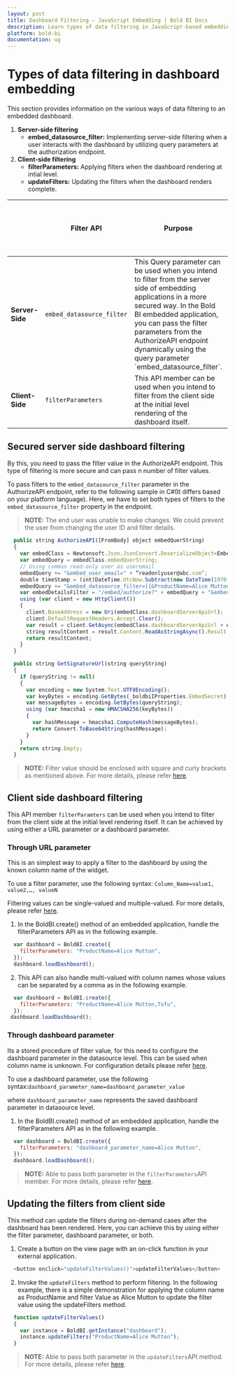 ```yaml
---
layout: post
title: Dashboard Filtering – JavaScript Embedding | Bold BI Docs
description: Learn types of data filtering in JavaScript-based embedding of Bold BI dashboard in any of your business or Web applications.
platform: bold-bi
documentation: ug
---
```


# Types of data filtering in dashboard embedding

This section provides information on the various ways of data filtering to an embedded dashboard.

   1. <b>Server-side filtering</b>
        - <b>embed_datasource_filter:</b> Implementing server-side filtering when a user interacts with the dashboard by utilizing query parameters at the authorization endpoint.
   2. <b>Client-side filtering</b>
        - <b>filterParameters:</b> Applying filters when the dashboard rendering at intial level.
        - <b>updateFilters:</b> Updating the filters when the dashboard renders complete.

<table>
<thead>
<tr>
<th style="width: 22%;"></th>
<th style="width: 18%;">Filter API</th>
<th style="width: 45%;">Purpose</th>
<th style="width: 25%;">End user aware of filter values</th>
</tr>
</thead>
<tr>
<td><b>Server-Side</b></td>
<td><code>embed_datasource_filter</code></td>
<td>This Query parameter can be used when you intend to filter from the server side of embedding applications in a more secured way. In the Bold BI embedded application, you can pass the filter parameters from the AuthorizeAPI endpoint dynamically using the query parameter `embed_datasource_filter`.</td>
<td>No</td>
</tr>
<tr>
<td><b>Client-Side</b></td>
<td><code>filterParameters</code></td>
<td>This API member can be used when you intend to filter from the client side at the initial level rendering of the dashboard itself.</td>
<td>Yes</td>
</tr>
<tr>
</tr>
</table>

## Secured server side dashboard filtering

By this, you need to pass the filter value in the AuthorizeAPI endpoint. This type of filtering is more secure and can pass n number of filter values.

To pass filters to the `embed_datasource_filter` parameter in the AuthorizeAPI endpoint, refer to the following sample in C#(It differs based on your platform language). Here, we have to set both types of filters to the `embed_datasource_filter` property in the endpoint.

> **NOTE:** The end user was unable to make changes. We could prevent the user from changing the user ID and filter details.

  ```js
    public string AuthorizeAPI([FromBody] object embedQuerString)
    {
      var embedClass = Newtonsoft.Json.JsonConvert.DeserializeObject<EmbedClass>(embedQuerString.ToString());
      var embedQuery = embedClass.embedQuerString;
      // Using common read-only user as useremail
      embedQuery += "&embed_user_email=" + “readonlyuser@abc.com”;
      double timeStamp = (int)DateTime.UtcNow.Subtract(new DateTime(1970, 1, 1)).TotalSeconds;
      embedQuery += "&embed_datasource_filter=[{&ProductName=Alice Mutton}]";
      var embedDetailsFilter = "/embed/authorize?" + embedQuery + "&embed_signature=" + GetSignatureUrl(embedQuery);
      using (var client = new HttpClient())
      {
        client.BaseAddress = new Uri(embedClass.dashboardServerApiUrl);
        client.DefaultRequestHeaders.Accept.Clear();
        var result = client.GetAsync(embedClass.dashboardServerApiUrl + embedDetailsUrl).Result;
        string resultContent = result.Content.ReadAsStringAsync().Result;
        return resultContent;
      }
    }

    public string GetSignatureUrl(string queryString)
    {
      if (queryString != null)
      {
        var encoding = new System.Text.UTF8Encoding();
        var keyBytes = encoding.GetBytes(_boldbiIProperties.EmbedSecret);
        var messageBytes = encoding.GetBytes(queryString);
        using (var hmacsha1 = new HMACSHA256(keyBytes))
        {
          var hashMessage = hmacsha1.ComputeHash(messageBytes);
          return Convert.ToBase64String(hashMessage);
        }
      }
      return string.Empty;
    }
  ```

> **NOTE:** Filter value should be enclosed with square and curly brackets as mentioned above. For more details, please refer [here](/getting-started/embedding-in-your-application/#how-to-pass-the-dashboard-parameter-and-url-filter-parameter-in-the-authorization-endpoint-dynamically).

## Client side dashboard filtering

This API member `filterParamters` can be used when you intend to filter from the client side at the initial level rendering itself. It can be achieved by using either a URL parameter or a dashboard parameter.

  ### Through URL parameter 

  This is an simplest way to apply a filter to the dashboard by using the known column name of the widget.

  To use a filter parameter, use the following syntax: `Column_Name=value1, value2,…, valueN`
   
  Filtering values can be single-valued and multiple-valued. For more details, please refer [here](/working-with-dashboards/preview-dashboard/urlparameters/).

  1. In the BoldBI.create() method of an embedded application, handle the filterParameters API as in the following example.
 
  ```js
    var dashboard = BoldBI.create({                            
      filterParameters: "ProductName=Alice Mutton",
    });                          
    dashboard.loadDashboard();
  ```

  2. This API can also handle multi-valued with column names whose values can be separated by a comma as in the following example.
  
  ```js
    var dashboard = BoldBI.create({                            
      filterParameters: "ProductName=Alice Mutton,Tofu",                          
    });                          
   dashboard.loadDashboard();
  ```

  ### Through dashboard parameter 

  Its a stored procedure of filter value, for this need to configure the dashboard parameter in the datasource level. This can be used when column name is unknown. For configuration details please refer [here](/working-with-data-sources/dashboard-parameter/configuring-dashboard-parameters/).

  To use a dashboard parameter, use the following syntax:`dashboard_parameter_name=dashboard_parameter_value`
   
  where `dashboard_parameter_name` represents the saved dashboard parameter in datasource level.

  1. In the BoldBI.create() method of an embedded application, handle the filterParameters API as in the following example.

  ```js
    var dashboard = BoldBI.create({                            
      filterParameters: "dashboard_parameter_name=Alice Mutton",                     
    });                          
    dashboard.loadDashboard();
  ```

  > **NOTE:** Able to pass both parameter in the `filterParameters`API member. For more details, please refer [here](/embedding-options/embedding-sdk/embedding-api-reference/members/#filterparameters).

## Updating the filters from client side

This method can update the filters during on-demand cases after the dashboard has been rendered. Here, you can achieve this by using either the filter parameter, dashboard parameter, or both.

  1. Create a button on the view page with an on-click function in your external application.

  ```js
    <button onclick="updateFilterValues()">updateFilterValues</button>
  ```

  2. Invoke the `updateFilters` method to perform filtering. In the following example, there is a simple demonstration for applying the column name as ProductName and filter Value as Alice Mutton to update the filter value using the updateFilters method.

  ```js
    function updateFilterValues() 
    {
      var instance = BoldBI.getInstance("dashboard");
      instance.updateFilters("ProductName=Alice Mutton");
    }
  ```

 > **NOTE:** Able to pass both parameter in the  `updateFilters`API method. For more details, please refer [here](/embedding-options/embedding-sdk/embedding-api-reference/methods/#updatefilters).